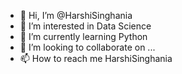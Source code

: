- 👋 Hi, I’m @HarshiSinghania
- 👀 I’m interested in Data Science
- 🌱 I’m currently learning Python
- 💞️ I’m looking to collaborate on ...
- 📫 How to reach me HarshiSinghania

<!---
HarshiSinghania/HarshiSinghania is a ✨ special ✨ repository because its `README.md` (this file) appears on your GitHub profile.
You can click the Preview link to take a look at your changes.
--->
